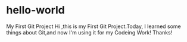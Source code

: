 # hello-world
My First Git Project
Hi ,this is my First Git Project.Today, I learned some things about Git,and now I'm using it for my Codeing Work!
Thanks!
